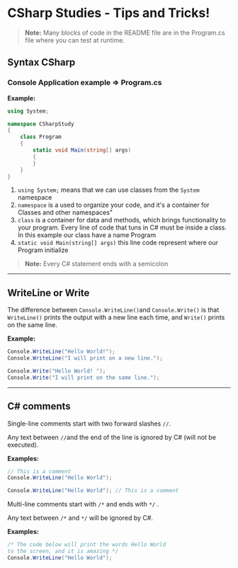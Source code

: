 # CSharp Studies - Tips and Tricks!

> **Note:** Many blocks of code in the README file are in the Program.cs file where you can test at runtime.

## Syntax CSharp

### Console Application example => Program.cs

**Example:**

```C#
using System;

namespace CSharpStudy
{
    class Program
    {
        static void Main(string[] args)
        {
        }
    }
}
```
1. `using System;` means that we can use classes from the `System` namespace
2. `namespace` is a used to organize your code, and it's a container for Classes and other namespaces"
3. `class` is a container for data and methods, which brings functionality to your program. Every line of code that tuns in C# must be inside a class. In this example our class have a name Program
4. `static void Main(string[] args)` this line code represent where our Program initialize

> **Note:** Every C# statement ends with a semicolon
***

## WriteLine or Write

The difference between `Console.WriteLine()`and `Console.Write()` is that `WriteLine()` prints the output with a new line each time, and `Write()` prints on the same line.

**Example:**

```C#
Console.WriteLine("Hello World!");
Console.WriteLine("I will print on a new line.");

Console.Write("Hello World! ");
Console.Write("I will print on the same line.");
```
***

## C# comments

Single-line comments start with two forward slashes `//`.

Any text between `//`and the end of the line is ignored by C# (will not be executed).

**Examples:**

```C#
// This is a comment
Console.WriteLine("Hello World");

Console.WriteLine("Hello World"); // This is a comment
```

Multi-line comments start with `/*` and ends with `*/` .

Any text between `/*` and `*/` will be ignored by C#.

**Examples:**

```C#
/* The code below will print the words Hello World
to the screen, and it is amazing */
Console.WriteLine("Hello World");
```